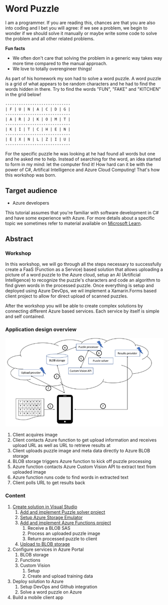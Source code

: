 # Word Puzzle

I am a programmer. If you are reading this, chances are that you are also into coding and I bet you will agree: if we see a problem, we begin to wonder if we should solve it manually or maybe write some code to solve the problem and all other related problems.

**Fun facts**

* We often don't care that solving the problem in a generic way takes way more time compared to the manual approach. 
* We love to totally overengineer things!

As part of his homework my son had to solve a word puzzle. A word puzzle is a grid of what appears to be random characters and he had to find the words hidden in there. Try to find the words "FUN", "FAKE" and "KITCHEN" in the grid below!

````
-----------------------------
| F | U | N | A | C | D | G |
-----------------------------
| A | R | J | K | O | M | T |
-----------------------------
| K | I | T | C | H | E | N |
-----------------------------
| E | X | N | L | Z | I | U |
-----------------------------
````

For the specific puzzle he was looking at he had found all words but one and he asked me to help. Instead of searching for the word, an idea started to form in my mind: let the computer find it! How hard can it be with the power of C#, Artifical Intelligence and Azure Cloud Computing! That's how this workshop was born.

## Target audience

* Azure developers

This tutorial assumes that you're familiar with software development in C# and have some experience with Azure. For more details about a specific topic we sometimes refer to material available on [Microsoft Learn](https://docs.microsoft.com/en-us/learn/).

## Abstract

### Workshop
In this workshop, we will go through all the steps necessary to successfully create a FaaS (Function as a Service) based solution that allows uploading a picture of a word puzzle to the Azure cloud, setup an AI (Artificial Intelligence) to recognize the puzzle's characters and code an algorithm to find given words in the processed puzzle. Once everything is setup and deployed using Azure DevOps, we wil implement a Xamarin.Forms based client project to allow for direct upload of scanned puzzles.

After the workshop you will be able to create complex solutions by connecting different Azure based services. Each service by itself is simple and self contained.

### Application design overview

![Application Flow](assets/Flow.png)

1. Client acquires image
1. Client contacts Azure function to get upload information and receives upload URL as well as URL to retrieve results at
1. Client uploads puzzle image and meta data directly to Azure BLOB storage
1. BLOB storage triggers Azure function to kick off puzzle processing
1. Azure function contacts Azure Custom Vision API to extract text from uploaded image
1. Azure function runs code to find words in extracted text
1. Client polls URL to get results back

### Content

1. [Create solution in Visual Studio](./content/CreateBlankVSSolution.md)
    1. [Add and implement Puzzle solver project](./content/CreatePuzzleSolverProject.md)
    1. [Setup Azure Storage Emulator](./content/Setup_Azure_Storage_Emulator.md)
    1. [Add and implement Azure Functions project](./content/Add_and_implement_Azure_Functions_project.md)
        1. Receive a BLOB SAS
        1. Process an uploaded puzzle image
        1. Return processed puzzle to client
    1. [Upload to BLOB storage](./content/Upload_to_BLOB_storage)
1. Configure services in Azure Portal
    1. BLOB storage
    1. Functions
    1. Custom Vision
        1. Setup
        1. Create and upload training data
1. Deploy solution to Azure
    1. Setup DevOps and Github integration
    2. Solve a word puzzle on Azure
1. Build a mobile client app
